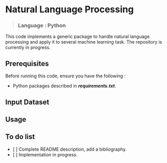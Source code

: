 # Natural Language Processing #
> ### Language : Python ###

This code implements a generic package to handle natural language processing and apply it to several machine learning task. The repository is currently in progress.

## Prerequisites ##

Before running this code, ensure you have the following :

- Python packages described in ***requirements.txt***.

## Input Dataset ##

## Usage ##

## To do list ##

- [ ] Complete README description, add a bibliography.
- [ ] Implementation in progress.
